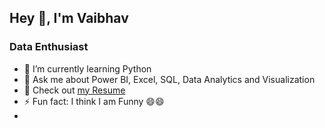 ## Hey 👋, I'm Vaibhav
### Data Enthusiast

- 🌱 I’m currently learning Python
- 💬 Ask me about Power BI, Excel, SQL, Data Analytics and Visualization
- 📜 Check out [my Resume](https://tr.ee/6YBuyn4w1w) 
- ⚡ Fun fact: I think I am Funny 😄😄
- 
<!--
**vaibhavchavan20/vaibhavchavan20** is a ✨ _special_ ✨ repository because its `README.md` (this file) appears on your GitHub profile.

Here are some ideas to get you started:

- 🔭 I’m currently working on ...
- 🌱 I’m currently learning ...
- 👯 I’m looking to collaborate on ...
- 🤔 I’m looking for help with ...
- 💬 Ask me about ...
- 📫 How to reach me: ...
- 😄 Pronouns: ...
- ⚡ Fun fact: ...
-->

